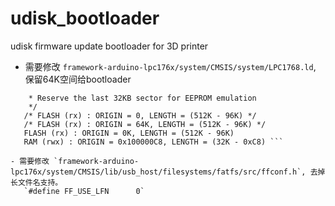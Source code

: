 # udisk_bootloader
udisk firmware update bootloader for 3D printer

- 需要修改 `framework-arduino-lpc176x/system/CMSIS/system/LPC1768.ld`, 保留64K空间给bootloader
  
```//* Reserve first 64K (16 sectors * 4KB) for bootloader
    * Reserve the last 32KB sector for EEPROM emulation
    */
   /* FLASH (rx) : ORIGIN = 0, LENGTH = (512K - 96K) */
   /* FLASH (rx) : ORIGIN = 64K, LENGTH = (512K - 96K) */
   FLASH (rx) : ORIGIN = 0K, LENGTH = (512K - 96K)
   RAM (rwx) : ORIGIN = 0x100000C8, LENGTH = (32K - 0xC8) ```
     
- 需要修改 `framework-arduino-lpc176x/system/CMSIS/lib/usb_host/filesystems/fatfs/src/ffconf.h`, 去掉长文件名支持。
   `#define FF_USE_LFN		0`

